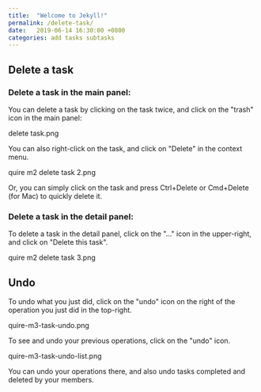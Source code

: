 ```yaml
---
title:  "Welcome to Jekyll!"
permalink: /delete-task/
date:   2019-06-14 16:30:00 +0800
categories: add tasks subtasks
---
```

## Delete a task

### Delete a task in the main panel:

You can delete a task by clicking on the task twice, and click on the "trash" icon in the main panel:

delete task.png

You can also right-click on the task, and click on "Delete" in the context menu.

quire m2 delete task 2.png

Or, you can simply click on the task and press Ctrl+Delete or Cmd+Delete (for Mac) to quickly delete it.


### Delete a task in the detail panel:

To delete a task in the detail panel, click on the "..." icon in the upper-right, and click on "Delete this task".

quire m2 delete task 3.png


## Undo

To undo what you just did, click on the "undo" icon on the right of the operation you just did in the top-right.

quire-m3-task-undo.png

To see and undo your previous operations, click on the "undo" icon.

quire-m3-task-undo-list.png

You can undo your operations there, and also undo tasks completed and deleted by your members.